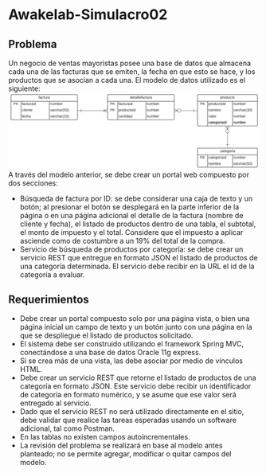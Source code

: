 # Awakelab-Simulacro02
## Problema
Un negocio de ventas mayoristas posee una base de datos que almacena cada una de las facturas
que se emiten, la fecha en que esto se hace, y los productos que se asocian a cada una.
El modelo de datos utilizado es el siguiente:
![img del modelo](https://github.com/toballatorre/Awakelab-Simulacro02/blob/master/src/main/webapp/resources/img/modelo.jpg)
A través del modelo anterior, se debe crear un portal web compuesto por dos secciones:
- Búsqueda de factura por ID: se debe considerar una caja de texto y un botón; al presionar
el botón se desplegará en la parte inferior de la página o en una página adicional el detalle
de la factura (nombre de cliente y fecha), el listado de productos dentro de una tabla, el
subtotal, el monto de impuesto y el total. Considere que el impuesto a aplicar asciende
como de costumbre a un 19% del total de la compra.
- Servicio de búsqueda de productos por categoría: se debe crear un servicio REST que
entregue en formato JSON el listado de productos de una categoría determinada. El
servicio debe recibir en la URL el id de la categoría a evaluar.
## Requerimientos
- Debe crear un portal compuesto solo por una página vista, o bien una página inicial un
campo de texto y un botón junto con una página en la que se despliegue el listado de
productos solicitado.
- El sistema debe ser construido utilizando el framework Spring MVC, conectándose a una
base de datos Oracle 11g express.
- Si se crea más de una vista, las debe asociar por medio de vínculos HTML.
- Debe crear un servicio REST que retorne el listado de productos de una categoría en
formato JSON. Este servicio debe recibir un identificador de categoría en formato
numérico, y se asume que ese valor será entregado al servicio.
- Dado que el servicio REST no será utilizado directamente en el sitio, debe validar que
realice las tareas esperadas usando un software adicional, tal como Postman.
- En las tablas no existen campos autoincrementales.
- La revisión del problema se realizará en base al modelo antes planteado; no se permite
agregar, modificar o quitar campos del modelo.
